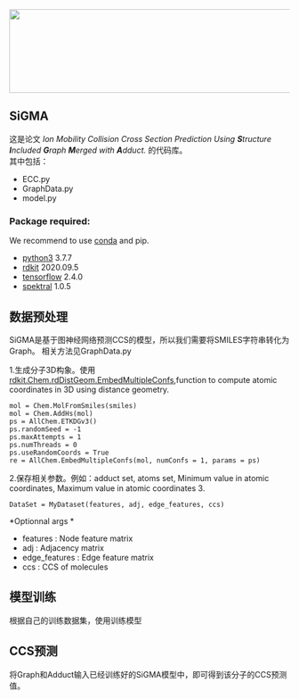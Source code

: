 <div align="center">
<img src="https://github.com/icecreamZjy/ECC-predicts-CCS/blob/main/LOGO.png" width=580 height=150>
</div>

## SiGMA

这是论文 *Ion Mobility Collision Cross Section Prediction Using **S**tructure **I**ncluded **G**raph **M**erged with **A**dduct.* 的代码库。   
其中包括：
- ECC.py
- GraphData.py
- model.py
### Package required: 
We recommend to use [conda](https://conda.io/docs/user-guide/install/download.html) and pip.
- [python3](https://www.python.org/) 3.7.7
- [rdkit](https://rdkit.org/) 2020.09.5     
- [tensorflow](https://www.tensorflow.org) 2.4.0
- [spektral](https://graphneural.network/) 1.0.5

## 数据预处理
SiGMA是基于图神经网络预测CCS的模型，所以我们需要将SMILES字符串转化为Graph。 相关方法见GraphData.py      

1.生成分子3D构象。使用[rdkit.Chem.rdDistGeom.EmbedMultipleConfs](https://www.rdkit.org/docs/source/rdkit.Chem.rdDistGeom.html?highlight=embedmultipleconfs#rdkit.Chem.rdDistGeom.EmbedMultipleConfs),function to compute atomic coordinates in 3D using distance geometry.

    mol = Chem.MolFromSmiles(smiles)
    mol = Chem.AddHs(mol)
    ps = AllChem.ETKDGv3()
    ps.randomSeed = -1
    ps.maxAttempts = 1
    ps.numThreads = 0
    ps.useRandomCoords = True
    re = AllChem.EmbedMultipleConfs(mol, numConfs = 1, params = ps)
2.保存相关参数。例如：adduct set, atoms set, Minimum value in atomic coordinates, Maximum value in atomic coordinates
3. 

    DataSet = MyDataset(features, adj, edge_features, ccs)
    
*Optionnal args *
- features : Node feature matrix
- adj : Adjacency matrix
- edge_features : Edge feature matrix
- ccs : CCS of molecules

## 模型训练
根据自己的训练数据集，使用训练模型

## CCS预测
将Graph和Adduct输入已经训练好的SiGMA模型中，即可得到该分子的CCS预测值。


